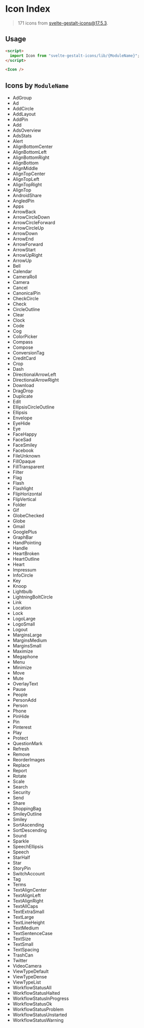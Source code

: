 # Icon Index

> 171 icons from svelte-gestalt-icons@17.5.3.

## Usage

```html
<script>
  import Icon from "svelte-gestalt-icons/lib/{ModuleName}";
</script>

<Icon />
```

## Icons by `ModuleName`

- AdGroup
- Ad
- AddCircle
- AddLayout
- AddPin
- Add
- AdsOverview
- AdsStats
- Alert
- AlignBottomCenter
- AlignBottomLeft
- AlignBottomRight
- AlignBottom
- AlignMiddle
- AlignTopCenter
- AlignTopLeft
- AlignTopRight
- AlignTop
- AndroidShare
- AngledPin
- Apps
- ArrowBack
- ArrowCircleDown
- ArrowCircleForward
- ArrowCircleUp
- ArrowDown
- ArrowEnd
- ArrowForward
- ArrowStart
- ArrowUpRight
- ArrowUp
- Bell
- Calendar
- CameraRoll
- Camera
- Cancel
- CanonicalPin
- CheckCircle
- Check
- CircleOutline
- Clear
- Clock
- Code
- Cog
- ColorPicker
- Compass
- Compose
- ConversionTag
- CreditCard
- Crop
- Dash
- DirectionalArrowLeft
- DirectionalArrowRight
- Download
- DragDrop
- Duplicate
- Edit
- EllipsisCircleOutline
- Ellipsis
- Envelope
- EyeHide
- Eye
- FaceHappy
- FaceSad
- FaceSmiley
- Facebook
- FileUnknown
- FillOpaque
- FillTransparent
- Filter
- Flag
- Flash
- Flashlight
- FlipHorizontal
- FlipVertical
- Folder
- Gif
- GlobeChecked
- Globe
- Gmail
- GooglePlus
- GraphBar
- HandPointing
- Handle
- HeartBroken
- HeartOutline
- Heart
- Impressum
- InfoCircle
- Key
- Knoop
- Lightbulb
- LightningBoltCircle
- Link
- Location
- Lock
- LogoLarge
- LogoSmall
- Logout
- MarginsLarge
- MarginsMedium
- MarginsSmall
- Maximize
- Megaphone
- Menu
- Minimize
- Move
- Mute
- OverlayText
- Pause
- People
- PersonAdd
- Person
- Phone
- PinHide
- Pin
- Pinterest
- Play
- Protect
- QuestionMark
- Refresh
- Remove
- ReorderImages
- Replace
- Report
- Rotate
- Scale
- Search
- Security
- Send
- Share
- ShoppingBag
- SmileyOutline
- Smiley
- SortAscending
- SortDescending
- Sound
- Sparkle
- SpeechEllipsis
- Speech
- StarHalf
- Star
- StoryPin
- SwitchAccount
- Tag
- Terms
- TextAlignCenter
- TextAlignLeft
- TextAlignRight
- TextAllCaps
- TextExtraSmall
- TextLarge
- TextLineHeight
- TextMedium
- TextSentenceCase
- TextSize
- TextSmall
- TextSpacing
- TrashCan
- Twitter
- VideoCamera
- ViewTypeDefault
- ViewTypeDense
- ViewTypeList
- WorkflowStatusAll
- WorkflowStatusHalted
- WorkflowStatusInProgress
- WorkflowStatusOk
- WorkflowStatusProblem
- WorkflowStatusUnstarted
- WorkflowStatusWarning
